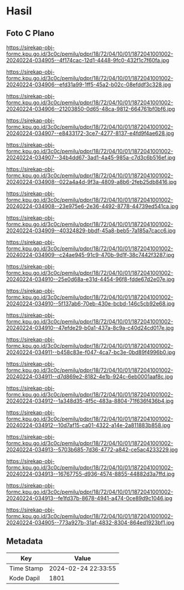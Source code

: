 # Hasil

## Foto C Plano

https://sirekap-obj-formc.kpu.go.id/3c0c/pemilu/pdpr/18/72/04/10/01/1872041001002-20240224-034905--4f174cac-12d1-4448-9fc0-432f1c7f60fa.jpg

https://sirekap-obj-formc.kpu.go.id/3c0c/pemilu/pdpr/18/72/04/10/01/1872041001002-20240224-034906--efd31a99-1ff5-45a2-b02c-08efddf3c328.jpg

https://sirekap-obj-formc.kpu.go.id/3c0c/pemilu/pdpr/18/72/04/10/01/1872041001002-20240224-034906--21203850-0d65-48ca-9812-664761bf0bf6.jpg

https://sirekap-obj-formc.kpu.go.id/3c0c/pemilu/pdpr/18/72/04/10/01/1872041001002-20240224-034907--e8433172-3ce7-4277-8137-e4fd9f4ae628.jpg

https://sirekap-obj-formc.kpu.go.id/3c0c/pemilu/pdpr/18/72/04/10/01/1872041001002-20240224-034907--34b4dd67-3ad1-4a45-985a-c7d3c6b516ef.jpg

https://sirekap-obj-formc.kpu.go.id/3c0c/pemilu/pdpr/18/72/04/10/01/1872041001002-20240224-034908--022a4a4d-9f3a-4809-a8b6-2feb25db8416.jpg

https://sirekap-obj-formc.kpu.go.id/3c0c/pemilu/pdpr/18/72/04/10/01/1872041001002-20240224-034908--23e975e6-2e36-4492-8778-44739ed541ca.jpg

https://sirekap-obj-formc.kpu.go.id/3c0c/pemilu/pdpr/18/72/04/10/01/1872041001002-20240224-034909--40324829-bbdf-45a8-beb5-7a185a7cacc6.jpg

https://sirekap-obj-formc.kpu.go.id/3c0c/pemilu/pdpr/18/72/04/10/01/1872041001002-20240224-034909--c24ae945-91c9-470b-9d1f-38c7442f3287.jpg

https://sirekap-obj-formc.kpu.go.id/3c0c/pemilu/pdpr/18/72/04/10/01/1872041001002-20240224-034910--25e0d68a-e31d-4454-96f8-fdde67d2e07e.jpg

https://sirekap-obj-formc.kpu.go.id/3c0c/pemilu/pdpr/18/72/04/10/01/1872041001002-20240224-034910--5f137ab6-70eb-430e-bcbd-146c5cb92e68.jpg

https://sirekap-obj-formc.kpu.go.id/3c0c/pemilu/pdpr/18/72/04/10/01/1872041001002-20240224-034910--47efde29-b0a1-437a-8c9a-c40d24cd017e.jpg

https://sirekap-obj-formc.kpu.go.id/3c0c/pemilu/pdpr/18/72/04/10/01/1872041001002-20240224-034911--b458c83e-f047-4ca7-bc3e-0bd89f4996b0.jpg

https://sirekap-obj-formc.kpu.go.id/3c0c/pemilu/pdpr/18/72/04/10/01/1872041001002-20240224-034911--d7d869e2-8182-4e1b-924c-6eb0001aaf8c.jpg

https://sirekap-obj-formc.kpu.go.id/3c0c/pemilu/pdpr/18/72/04/10/01/1872041001002-20240224-034912--1a348d35-4f5c-483a-8804-71f636f436b4.jpg

https://sirekap-obj-formc.kpu.go.id/3c0c/pemilu/pdpr/18/72/04/10/01/1872041001002-20240224-034912--10d7af15-ca01-4322-a14e-2a811883b858.jpg

https://sirekap-obj-formc.kpu.go.id/3c0c/pemilu/pdpr/18/72/04/10/01/1872041001002-20240224-034913--5703b685-7d36-4772-a842-ce5ac4233229.jpg

https://sirekap-obj-formc.kpu.go.id/3c0c/pemilu/pdpr/18/72/04/10/01/1872041001002-20240224-034913--16767755-d936-4574-8855-44882d3a7ffd.jpg

https://sirekap-obj-formc.kpu.go.id/3c0c/pemilu/pdpr/18/72/04/10/01/1872041001002-20240224-034913--fe1fd37b-8678-4941-a474-0ce89d9c1046.jpg

https://sirekap-obj-formc.kpu.go.id/3c0c/pemilu/pdpr/18/72/04/10/01/1872041001002-20240224-034905--773a927b-31af-4832-8304-864ed1923bf1.jpg


## Metadata

| Key        | Value               |
| ---------- | ------------------- |
| Time Stamp | 2024-02-24 22:33:55 |
| Kode Dapil | 1801                |



